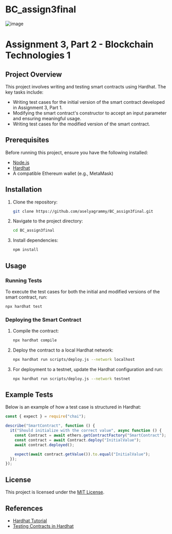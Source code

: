 # BC_assign3final
![image](https://github.com/user-attachments/assets/b3eddca4-8914-428d-aa1a-28393178e57c)

# Assignment 3, Part 2 - Blockchain Technologies 1

## Project Overview
This project involves writing and testing smart contracts using Hardhat. The key tasks include:
- Writing test cases for the initial version of the smart contract developed in Assignment 3, Part 1.
- Modifying the smart contract's constructor to accept an input parameter and ensuring meaningful usage.
- Writing test cases for the modified version of the smart contract.

## Prerequisites
Before running this project, ensure you have the following installed:
- [Node.js](https://nodejs.org/)
- [Hardhat](https://hardhat.org/)
- A compatible Ethereum wallet (e.g., MetaMask)

## Installation
1. Clone the repository:
   ```sh
   git clone https://github.com/aselyagrammy/BC_assign3final.git
   ```
2. Navigate to the project directory:
   ```sh
   cd BC_assign3final
   ```
3. Install dependencies:
   ```sh
   npm install
   ```

## Usage
### Running Tests
To execute the test cases for both the initial and modified versions of the smart contract, run:
```sh
npx hardhat test
```

### Deploying the Smart Contract
1. Compile the contract:
   ```sh
   npx hardhat compile
   ```
2. Deploy the contract to a local Hardhat network:
   ```sh
   npx hardhat run scripts/deploy.js --network localhost
   ```
3. For deployment to a testnet, update the Hardhat configuration and run:
   ```sh
   npx hardhat run scripts/deploy.js --network testnet
   ```

## Example Tests
Below is an example of how a test case is structured in Hardhat:
```js
const { expect } = require("chai");

describe("SmartContract", function () {
  it("Should initialize with the correct value", async function () {
    const Contract = await ethers.getContractFactory("SmartContract");
    const contract = await Contract.deploy("InitialValue");
    await contract.deployed();

    expect(await contract.getValue()).to.equal("InitialValue");
  });
});
```

## License
This project is licensed under the [MIT License](https://github.com/OpenZeppelin/openzeppelin-contracts/blob/master/LICENSE).

## References
- [Hardhat Tutorial](https://hardhat.org/tutorial)
- [Testing Contracts in Hardhat](https://hardhat.org/tutorial/testing-contracts)

